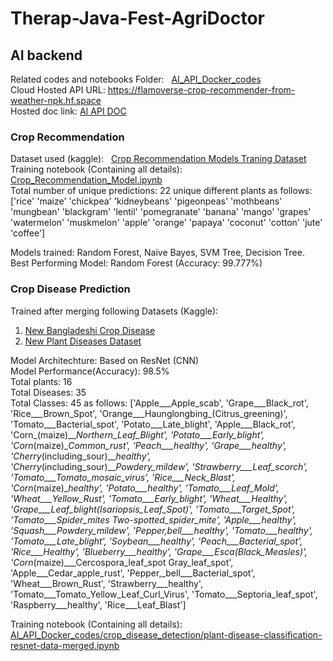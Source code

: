 # Therap-Java-Fest-AgriDoctor

## AI backend

Related codes and notebooks Folder: &nbsp; [AI_API_Docker_codes](https://github.com/Adith082/Therap-Java-Fest-AgriDoctor/tree/main/AI_API_Docker_codes)  
Cloud Hosted API URL: https://flamoverse-crop-recommender-from-weather-npk.hf.space  
Hosted doc link: [AI API DOC](https://flamoverse-crop-recommender-from-weather-npk.hf.space/docs#/)   

### Crop Recommendation

Dataset used (kaggle): &nbsp; [Crop Recommendation Models Traning Dataset](https://www.kaggle.com/datasets/siddharthss/crop-recommendation-dataset)  
Training notebook (Containing all details): &nbsp; [Crop_Recommendation_Model.ipynb](https://github.com/Adith082/Therap-Java-Fest-AgriDoctor/blob/main/AI_API_Docker_codes/crop_recommendation/Crop_Recommendation_Model.ipynb)  
Total number of unique predictions: 22 unique different plants as follows: ['rice' 'maize' 'chickpea' 'kidneybeans' 'pigeonpeas' 'mothbeans'
 'mungbean' 'blackgram' 'lentil' 'pomegranate' 'banana' 'mango' 'grapes'
 'watermelon' 'muskmelon' 'apple' 'orange' 'papaya' 'coconut' 'cotton'
 'jute' 'coffee']  
 
Models trained: Random Forest, Naive Bayes, SVM Tree, Decision Tree.  
Best Performing Model: Random Forest (Accuracy: 99.777%)   

### Crop Disease Prediction
Trained after merging following Datasets (Kaggle): 
1. [New Bangladeshi Crop Disease](https://www.kaggle.com/datasets/nafishamoin/new-bangladeshi-crop-disease)
2. [New Plant Diseases Dataset](https://www.kaggle.com/datasets/vipoooool/new-plant-diseases-dataset)  

Model Architechture: Based on ResNet (CNN)  
Model Performance(Accuracy): 98.5%  
Total plants: 16  
Total Diseases: 35  
Total Classes: 45 as follows: ['Apple___Apple_scab', 'Grape___Black_rot', 'Rice___Brown_Spot', 'Orange___Haunglongbing_(Citrus_greening)', 'Tomato___Bacterial_spot', 'Potato___Late_blight', 'Apple___Black_rot', 'Corn_(maize)___Northern_Leaf_Blight', 'Potato___Early_blight', 'Corn_(maize)___Common_rust_', 'Peach___healthy', 'Grape___healthy', 'Cherry_(including_sour)___healthy', 'Cherry_(including_sour)___Powdery_mildew', 'Strawberry___Leaf_scorch', 'Tomato___Tomato_mosaic_virus', 'Rice___Neck_Blast', 'Corn_(maize)___healthy', 'Potato___healthy', 'Tomato___Leaf_Mold', 'Wheat___Yellow_Rust', 'Tomato___Early_blight', 'Wheat___Healthy', 'Grape___Leaf_blight_(Isariopsis_Leaf_Spot)', 'Tomato___Target_Spot', 'Tomato___Spider_mites Two-spotted_spider_mite', 'Apple___healthy', 'Squash___Powdery_mildew', 'Pepper,_bell___healthy', 'Tomato___healthy', 'Tomato___Late_blight', 'Soybean___healthy', 'Peach___Bacterial_spot', 'Rice___Healthy', 'Blueberry___healthy', 'Grape___Esca_(Black_Measles)', 'Corn_(maize)___Cercospora_leaf_spot Gray_leaf_spot', 'Apple___Cedar_apple_rust', 'Pepper,_bell___Bacterial_spot', 'Wheat___Brown_Rust', 'Strawberry___healthy', 'Tomato___Tomato_Yellow_Leaf_Curl_Virus', 'Tomato___Septoria_leaf_spot', 'Raspberry___healthy', 'Rice___Leaf_Blast']  

Training notebook (Containing all details): [AI_API_Docker_codes/crop_disease_detection/plant-disease-classification-resnet-data-merged.ipynb](https://github.com/Adith082/Therap-Java-Fest-AgriDoctor/blob/main/AI_API_Docker_codes/crop_disease_detection/plant-disease-classification-resnet-data-merged.ipynb)  

